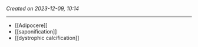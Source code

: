 *Created on 2023-12-09, 10:14* 

---
- [[Adipocere]]
- [[saponification]] 
- [[dystrophic calcification]] 